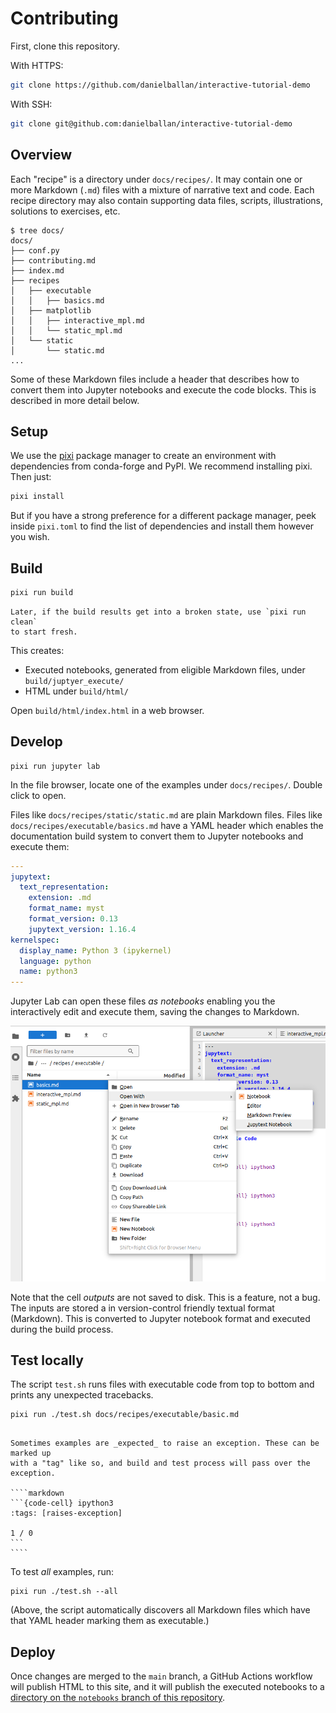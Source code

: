 # Contributing

First, clone this repository.

With HTTPS:

```sh
git clone https://github.com/danielballan/interactive-tutorial-demo
```

With SSH:
```sh
git clone git@github.com:danielballan/interactive-tutorial-demo
```

## Overview

Each "recipe" is a directory under `docs/recipes/`. It may contain one or more
Markdown (`.md`) files with a mixture of narrative text and code. Each recipe
directory may also contain supporting data files, scripts, illustrations,
solutions to exercises, etc.

```none
$ tree docs/
docs/
├── conf.py
├── contributing.md
├── index.md
├── recipes
│   ├── executable
│   │   ├── basics.md
│   ├── matplotlib
│   │   ├── interactive_mpl.md
│   │   └── static_mpl.md
│   └── static
│       └── static.md
...
```

Some of these Markdown files include a header that describes how to convert
them into Jupyter notebooks and execute the code blocks. This is described in
more detail below.

## Setup

We use the [pixi](https://pixi.sh/latest/#installation) package manager to
create an environment with dependencies from conda-forge and PyPI. We recommend
installing pixi. Then just:

```sh
pixi install
```

But if you have a strong preference for a different package manager, peek
inside `pixi.toml` to find the list of dependencies and install them however
you wish.

## Build

```sh
pixi run build
```

```{note}
Later, if the build results get into a broken state, use `pixi run clean`
to start fresh.
```

This creates:
- Executed notebooks, generated from eligible Markdown files, under `build/juptyer_execute/`
- HTML under `build/html/`

Open `build/html/index.html` in a web browser.

## Develop

```
pixi run jupyter lab
```

In the file browser, locate one of the examples under `docs/recipes/`. Double
click to open.

Files like `docs/recipes/static/static.md` are plain Markdown files. Files like
`docs/recipes/executable/basics.md` have a YAML header which enables the
documentation build system to convert them to Jupyter notebooks and execute
them:

```yaml
---
jupytext:
  text_representation:
    extension: .md
    format_name: myst
    format_version: 0.13
    jupytext_version: 1.16.4
kernelspec:
  display_name: Python 3 (ipykernel)
  language: python
  name: python3
---
```

Jupyter Lab can open these files _as notebooks_ enabling you the interactively
edit and execute them, saving the changes to Markdown.

![Context Menu: Open With... Jupytext Notebook](./_static/images/open-with-jupytext-notebook.png)

Note that the cell _outputs_ are not saved to disk. This is a feature, not a
bug. The inputs are stored a in version-control friendly textual format
(Markdown). This is converted to Jupyter notebook format and executed during
the build process.

## Test locally

The script `test.sh` runs files with executable code from top to bottom and
prints any unexpected tracebacks.

```
pixi run ./test.sh docs/recipes/executable/basic.md
```

`````{note}

Sometimes examples are _expected_ to raise an exception. These can be marked up
with a "tag" like so, and build and test process will pass over the exception.

````markdown
```{code-cell} ipython3
:tags: [raises-exception]

1 / 0
```
````
`````

To test _all_ examples, run:

```
pixi run ./test.sh --all
```

(Above, the script automatically discovers all Markdown files which have that
YAML header marking them as executable.)

## Deploy

Once changes are merged to the `main` branch, a GitHub Actions workflow will
publish HTML to this site, and it will publish the executed notebooks
to a [directory on the `notebooks` branch of this repository][notebooks-branch].

[notebooks-branch]: https://github.com/danielballan/interactive-tutorial-demo/tree/notebooks/notebooks
